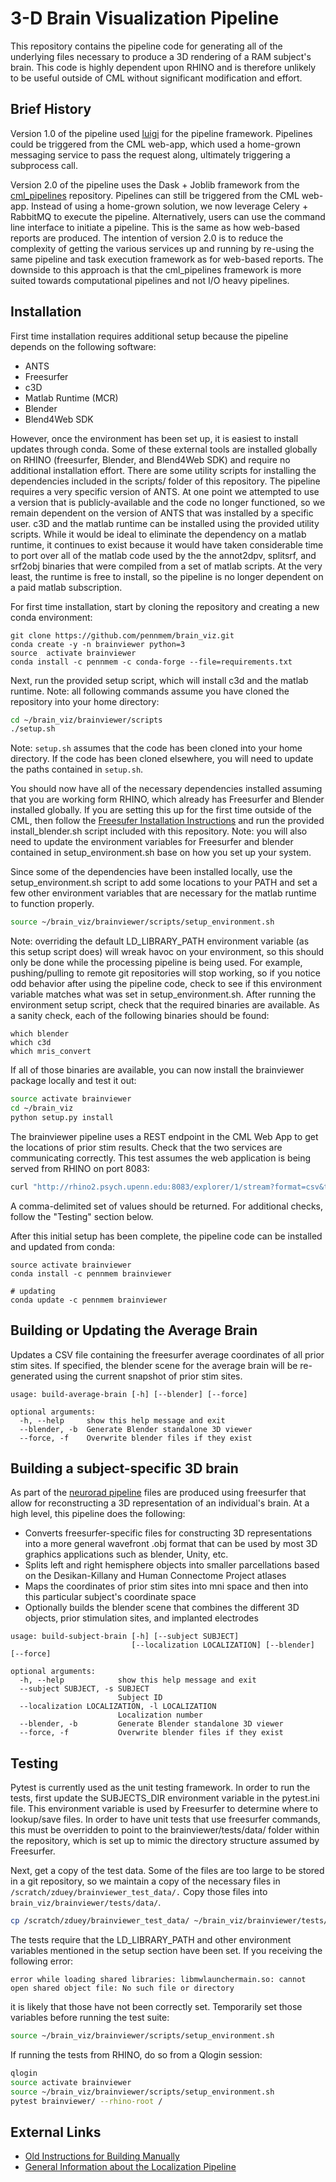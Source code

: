 # 3-D Brain Visualization Pipeline
This repository contains the pipeline code for generating all of the underlying
files necessary to produce a 3D rendering of a RAM subject's brain. This
code is highly dependent upon RHINO and is therefore unlikely to be useful
outside of CML without significant modification and effort.

## Brief History
Version 1.0 of the pipeline used [luigi](https://github.com/spotify/luigi) for
the pipeline framework. Pipelines could be triggered from the CML web-app, which
used a home-grown messaging service to pass the request along, ultimately
triggering a subprocess call.

Version 2.0 of the pipeline uses the Dask + Joblib framework from the
[cml_pipelines](https://github.com/pennmem/cml_pipelines) repository. Pipelines
can still be triggered from the CML web-app. Instead of using a home-grown
solution, we now leverage Celery + RabbitMQ to execute the pipeline.
Alternatively, users can use the command line interface to initiate a pipeline.
This is the same as how web-based reports are produced. The intention of
version 2.0 is to reduce the complexity of getting the various services up and
running by re-using the same pipeline and task execution framework as for
web-based reports. The downside to this approach is that the cml_pipelines
framework is more suited towards computational pipelines and not I/O heavy
pipelines.


## Installation

First time installation requires additional setup because the pipeline depends
on the following software:

- ANTS
- Freesurfer
- c3D
- Matlab Runtime (MCR)
- Blender
- Blend4Web SDK

However, once the environment has been set up, it is easiest to install updates
through conda. Some of these external tools are installed globally on RHINO (freesurfer, Blender,
and Blend4Web SDK) and require no additional installation effort. There are some
utility scripts for installing the dependencies included in the scripts/
folder of this repository. The pipeline requires a very specific version of
ANTS. At one point we attempted to use a version that is publicly-available and
the code no longer functioned, so we remain dependent on the version of ANTS
that was installed by a specific user. c3D and the matlab runtime can be
installed using the provided utility scripts. While it would be ideal to
eliminate the dependency on a matlab runtime, it continues to exist because it
would have taken considerable time to port over all of the matlab code used by
the the annot2dpv, splitsrf, and srf2obj binaries that were compiled from a set
of matlab scripts. At the very least, the runtime is free to install, so the
pipeline is no longer dependent on a paid matlab subscription.

For first time installation, start by cloning the repository and creating a new
conda environment:

```
git clone https://github.com/pennmem/brain_viz.git
conda create -y -n brainviewer python=3
source  activate brainviewer
conda install -c pennmem -c conda-forge --file=requirements.txt
```

Next, run the provided setup script, which will install c3d and the matlab
runtime. Note: all following commands assume you have cloned the repository
into your home directory:

```bash
cd ~/brain_viz/brainviewer/scripts
./setup.sh
```

Note: `setup.sh` assumes that the code has been cloned into your home directory.
If the code has been cloned elsewhere, you will need to update the paths
contained in `setup.sh`.

You should now have all of the necessary dependencies installed assuming that
you are working form RHINO, which already has Freesurfer and Blender installed
globally. If you are setting this up for the first time outside of the CML,
then follow the [Freesufer Installation Instructions](https://surfer.nmr.mgh.harvard.edu/fswiki/DownloadAndInstall)
and run the provided install_blender.sh script included with this repository.
Note: you will also need to update the environment variables for Freesurfer
and blender contained in setup_environment.sh base on how you set up your
system.

Since some of the dependencies have been installed locally, use the
setup_environment.sh script to add some locations to your PATH and set a few
other environment variables that are necessary for the matlab runtime to
function properly.

```bash
source ~/brain_viz/brainviewer/scripts/setup_environment.sh
```

Note: overriding the default LD_LIBRARY_PATH environment variable
(as this setup script does) will wreak havoc on your environment, so
this should only be done while the processing pipeline is being used. For
example, pushing/pulling to remote git repositories will stop working, so if
you notice odd behavior after using the pipeline code, check to see if this
environment variable matches what was set in setup_environment.sh. After
running the environment setup script, check that the required binaries are
available. As a sanity check, each of the following binaries should be found:

```
which blender
which c3d
which mris_convert
```

If all of those binaries are available, you can now install the brainviewer
package locally and test it out:

```bash
source activate brainviewer
cd ~/brain_viz
python setup.py install
```

The brainviewer pipeline uses a REST endpoint in the CML Web App to get the
locations of prior stim results. Check that the two services are
communicating correctly. This test assumes the web application is being
served from RHINO on port 8083:

```bash
curl "http://rhino2.psych.upenn.edu:8083/explorer/1/stream?format=csv&token=CML"
```

A comma-delimited set of values should be returned. For additional checks,
follow the "Testing" section below.


After this initial setup has been complete, the pipeline code can be installed
and updated from conda:

```
source activate brainviewer
conda install -c pennmem brainviewer

# updating
conda update -c pennmem brainviewer
```

## Building or Updating the Average Brain

Updates a CSV file containing the freesurfer average coordinates of all
prior stim sites. If specified, the blender scene for the average brain will be
re-generated using the current snapshot of prior stim sites.

```
usage: build-average-brain [-h] [--blender] [--force]

optional arguments:
  -h, --help     show this help message and exit
  --blender, -b  Generate Blender standalone 3D viewer
  --force, -f    Overwrite blender files if they exist
```

## Building a subject-specific 3D brain

As part of the [neurorad pipeline](https://github.com/pennmem/neurorad_pipeline)
files are produced using freesurfer that allow for reconstructing a 3D
representation of an individual's brain. At a high level, this pipeline does
the following:

- Converts freesurfer-specific files for constructing 3D representations into
  a more general wavefront .obj format that can be used by most 3D graphics
  applications such as blender, Unity, etc.
- Splits left and right hemisphere objects into smaller parcellations based on
  the Desikan-Killany and Human Connectome Project atlases
- Maps the coordinates of prior stim sites into mni space and then into this
  particular subject's coordinate space
- Optionally builds the blender scene that combines the different 3D objects,
  prior stimulation sites, and implanted electrodes

```
usage: build-subject-brain [-h] [--subject SUBJECT]
                           [--localization LOCALIZATION] [--blender] [--force]

optional arguments:
  -h, --help            show this help message and exit
  --subject SUBJECT, -s SUBJECT
                        Subject ID
  --localization LOCALIZATION, -l LOCALIZATION
                        Localization number
  --blender, -b         Generate Blender standalone 3D viewer
  --force, -f           Overwrite blender files if they exist
```

## Testing
Pytest is currently used as the unit testing framework. In order to run the
tests, first update the SUBJECTS_DIR environment variable in the pytest.ini
file. This environment variable is used by Freesurfer to determine where to
lookup/save files. In order to have unit tests that use freesurfer commands,
this must be overridden to point to the brainviewer/tests/data/ folder within
the repository, which is set up to mimic the directory structure assumed by
Freesurfer.

Next, get a copy of the test data. Some of the files are too large to be stored
in a git repository, so we maintain a copy of the necessary files in
`/scratch/zduey/brainviewer_test_data/.` Copy those files into
`brain_viz/brainviewer/tests/data/`.

```bash
cp /scratch/zduey/brainviewer_test_data/ ~/brain_viz/brainviewer/tests/data/
```

The tests require that the LD_LIBRARY_PATH and other environment variables
mentioned in the setup section have been set. If you receiving the following
error:

```error while loading shared libraries: libmwlaunchermain.so: cannot open shared object file: No such file or directory```

it is likely that those have not been correctly set. Temporarily set those
variables before running the test suite:

```bash
source ~/brain_viz/brainviewer/scripts/setup_environment.sh
```

If running the tests from RHINO, do so from a Qlogin session:

```bash
qlogin
source activate brainviewer
source ~/brain_viz/brainviewer/scripts/setup_environment.sh
pytest brainviewer/ --rhino-root /
```

## External Links
- [Old Instructions for Building Manually](https://memory.psych.upenn.edu/InternalWiki/Electrode_Visualizations_using_Blender_and_Blend4Web)
- [General Information about the Localization Pipeline](https://memory.psych.upenn.edu/InternalWiki/Neuroradiology_Core)

